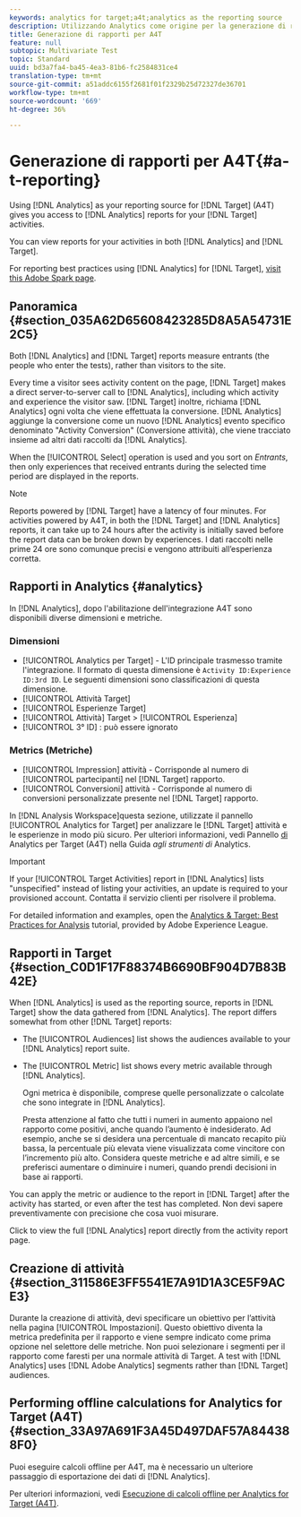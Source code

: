 ```yaml
---
keywords: analytics for target;a4t;analytics as the reporting source
description: Utilizzando Analytics come origine per la generazione di rapporti per Target (A4T), puoi accedere ai rapporti di Analytics per le attività di Target.
title: Generazione di rapporti per A4T
feature: null
subtopic: Multivariate Test
topic: Standard
uuid: bd3a7fa4-ba45-4ea3-81b6-fc2584831ce4
translation-type: tm+mt
source-git-commit: a51addc6155f2681f01f2329b25d72327de36701
workflow-type: tm+mt
source-wordcount: '669'
ht-degree: 36%

---
```



# Generazione di rapporti per A4T{#a-t-reporting}

Using [!DNL Analytics] as your reporting source for [!DNL Target] (A4T) gives you access to [!DNL Analytics] reports for your [!DNL Target] activities.

You can view reports for your activities in both [!DNL Analytics] and [!DNL Target].

For reporting best practices using [!DNL Analytics] for [!DNL Target], [visit this Adobe Spark page](https://spark.adobe.com/page/Lo3Spm4oBOvwF/).

## Panoramica {#section_035A62D65608423285D8A5A54731E2C5}

Both [!DNL Analytics] and [!DNL Target] reports measure entrants (the people who enter the tests), rather than visitors to the site.

Every time a visitor sees activity content on the page, [!DNL Target] makes a direct server-to-server call to [!DNL Analytics], including which activity and experience the visitor saw. [!DNL Target] inoltre, richiama [!DNL Analytics] ogni volta che viene effettuata la conversione. [!DNL Analytics] aggiunge la conversione come un nuovo [!DNL Analytics] evento specifico denominato &quot;Activity Conversion&quot; (Conversione attività), che viene tracciato insieme ad altri dati raccolti da [!DNL Analytics].

When the [!UICONTROL Select] operation is used and you sort on *Entrants*, then only experiences that received entrants during the selected time period are displayed in the reports.

>[!NOTE]
>
>Reports powered by [!DNL Target] have a latency of four minutes. For activities powered by A4T, in both the [!DNL Target] and [!DNL Analytics] reports, it can take up to 24 hours after the activity is initially saved before the report data can be broken down by experiences. I dati raccolti nelle prime 24 ore sono comunque precisi e vengono attribuiti all’esperienza corretta.

## Rapporti in Analytics {#analytics}

In [!DNL Analytics], dopo l&#39;abilitazione dell&#39;integrazione A4T sono disponibili diverse dimensioni e metriche.

### Dimensioni

* [!UICONTROL Analytics per Target] - L&#39;ID principale trasmesso tramite l&#39;integrazione. Il formato di questa dimensione è `Activity ID:Experience ID:3rd ID`. Le seguenti dimensioni sono classificazioni di questa dimensione.
* [!UICONTROL Attività Target]
* [!UICONTROL Esperienze Target]
* [!UICONTROL Attività] Target > [!UICONTROL Esperienza]
* [!UICONTROL 3° ID] : può essere ignorato

### Metrics (Metriche)

* [!UICONTROL Impression] attività - Corrisponde al numero di [!UICONTROL partecipanti] nel [!DNL Target] rapporto.
* [!UICONTROL Conversioni] attività - Corrisponde al numero di conversioni  personalizzate presente nel [!DNL Target] rapporto.

In [!DNL Analysis Workspace]questa sezione, utilizzate il pannello [!UICONTROL Analytics for Target] per analizzare le [!DNL Target] attività e le esperienze in modo più sicuro. Per ulteriori informazioni, vedi Pannello [di](https://docs.adobe.com/content/help/en/analytics/analyze/analysis-workspace/panels/a4t-panel.html) Analytics per Target (A4T) nella Guida *agli strumenti di* Analytics.

>[!IMPORTANT]
>
>If your [!UICONTROL Target Activities] report in [!DNL Analytics] lists &quot;unspecified&quot; instead of listing your activities, an update is required to your provisioned account. Contatta il servizio clienti per risolvere il problema.

For detailed information and examples, open the [Analytics &amp; Target: Best Practices for Analysis](https://spark.adobe.com/page/Lo3Spm4oBOvwF/) tutorial, provided by Adobe Experience League.

## Rapporti in Target {#section_C0D1F17F88374B6690BF904D7B83B42E}

When [!DNL Analytics] is used as the reporting source, reports in [!DNL Target] show the data gathered from [!DNL Analytics]. The report differs somewhat from other [!DNL Target] reports:

* The [!UICONTROL Audiences] list shows the audiences available to your [!DNL Analytics] report suite.
* The [!UICONTROL Metric] list shows every metric available through [!DNL Analytics].

   Ogni metrica è disponibile, comprese quelle personalizzate o calcolate che sono integrate in [!DNL Analytics].

   Presta attenzione al fatto che tutti i numeri in aumento appaiono nel rapporto come positivi, anche quando l’aumento è indesiderato. Ad esempio, anche se si desidera una percentuale di mancato recapito più bassa, la percentuale più elevata viene visualizzata come vincitore con l’incremento più alto. Considera queste metriche e ad altre simili, e se preferisci aumentare o diminuire i numeri, quando prendi decisioni in base ai rapporti.

You can apply the metric or audience to the report in [!DNL Target] after the activity has started, or even after the test has completed. Non devi sapere preventivamente con precisione che cosa vuoi misurare.

Click to view the full [!DNL Analytics] report directly from the activity report page.

## Creazione di attività {#section_311586E3FF5541E7A91D1A3CE5F9ACE3}

Durante la creazione di attività, devi specificare un obiettivo per l’attività nella pagina [!UICONTROL Impostazioni]. Questo obiettivo diventa la metrica predefinita per il rapporto e viene sempre indicato come prima opzione nel selettore delle metriche. Non puoi selezionare i segmenti per il rapporto come faresti per una normale attività di Target. A test with [!DNL Analytics] uses [!DNL Adobe Analytics] segments rather than [!DNL Target] audiences.

## Performing offline calculations for Analytics for Target (A4T) {#section_33A97A691F3A45D497DAF57A844388F0}

Puoi eseguire calcoli offline per A4T, ma è necessario un ulteriore passaggio di esportazione dei dati di [!DNL Analytics].

Per ulteriori informazioni, vedi [Esecuzione di calcoli offline per Analytics for Target (A4T)](../../c-reports/conversion-rate.md#concept_0D0002A1EBDF420E9C50E2A46F36629B).
